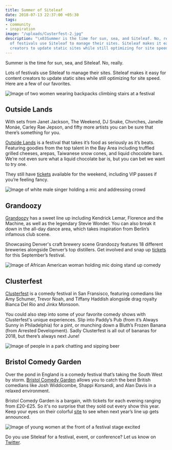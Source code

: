 ```yaml
---
title: Summer of Siteleaf
date: 2018-07-13 22:37:00 +05:30
tags:
- community
- inspiration
image: "/uploads/Custerfest-2.jpg"
description: "\x03Summer is the time for sun, sea, and Siteleaf. No, really. Lots
  of festivals use Siteleaf to manage their sites. Siteleaf makes it easy for content
  creators to update static sites while still optimizing for site speed. "
---
```


Summer is the time for sun, sea, and Siteleaf. No, really. 

Lots of festivals use Siteleaf to manage their sites. Siteleaf makes it easy for content creators to update static sites while still optimizing for site speed. Here are a few of our favorites.

![Image of two women wearing backpacks climbing stairs at a festival](/uploads/Outside-lands-1.jpg)
## Outside Lands

With sets from Janet Jackson, The Weekend, DJ Snake, Chvrches, Janelle Monáe, Carley Rae Jepson, and fifty more artists you can be sure that there’s something for you. 

[Outside Lands](https://www.sfoutsidelands.com/) is a festival that takes it’s food as seriously as it’s beats. Featuring goodies from the top talent in the Bay Area including truffled grilled cheeses, arepas, Taiwanese snow cones, and liquid chocolate bars. We’re not even sure what a liquid chocolate bar is, but you can bet we want to try one. 

They still have [tickets](https://www.sfoutsidelands.com/passes/) available for the weekend, including VIP passes if you’re feeling fancy. 

![Image of white male singer holding a mic and addressing crowd](/uploads/Grandoozy-1.jpg)

## Grandoozy 

[Grandoozy](https://www.grandoozy.com/) has a sweet line up including Kendrick Lemar, Florence and the Machine, as well as the legendary Stevie Wonder. You can also break it down in the all-day dance area, which takes inspiration from Berlin’s infamous club scene. 

Showcasing Denver's craft brewery scene Grandoozy features 18 different breweries alongside Denver’s top distillers. Get involved and snap up [tickets](https://www.grandoozy.com/tickets/) for this September’s festival.

![Image of African American woman holding mic doing stand up comedy](/uploads/Clusterfest-3.jpg)

## Clusterfest

[Clusterfest](https://www.clusterfest.com/) is a comedy festival in San Fransisco, featuring comedians like Amy Schumer, Trevor Noah, and Tiffany Haddish alongside drag royalty Bianca Del Rio and Jinkx Monsoon.

You could also step into some of your favorite comedy shows with Clusterfest's unique experiences. Slip into Paddy’s Pub (from it’s Always Sunny in Philadelphia) for a pint, or munching down a Bluth’s Frozen Banana (from Arrested Development). Sadly Clusterfest is all out of bananas for 2018, but there’s always next June!

![Image of people in a park chatting and sipping beer](/uploads/Bristol-Comedy-garden-1.jpg)

## Bristol Comedy Garden

Over the pond in England is a comedy festival that’s taking the South West by storm. [Bristol Comedy Garden](https://www.bristolcomedygarden.co.uk/) allows you to catch the best British comedians like Josh Widdicombe, Shappi Korsandi, and Alan Davis in a relaxed environment. 

Bristol Comedy Garden is a bargain, with tickets for each evening ranging from £20-£25. So it's no surprise that they sold out every show this year. Keep your eyes on their colorful [site](https://www.bristolcomedygarden.co.uk/) to see when next year’s line up gets announced.

![Image of young women at the front of a festival stage excited](/uploads/Grandoozy-2.jpg)

Do you use Siteleaf for a festival, event, or conference? Let us know on [Twitter](https://twitter.com/siteleaf).